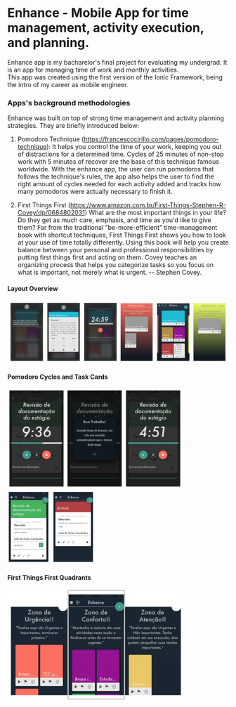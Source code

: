 # Enhance - Mobile App for time management, activity execution, and planning.

Enhance app is my bacharelor's final project for evaluating my undergrad. It is an app for managing time of work and monthly activities.  
This app was created using the first version of the Ionic Framework, being the intro of my career as mobile engineer.

### Apps's background methodologies
Enhance was built on top of strong time management and activity planning strategies. They are briefly introduced below:

1. Pomodoro Technique (https://francescocirillo.com/pages/pomodoro-technique):
It helps you control the time of your work, keeping you out of distractions for a determined time. Cycles of 25 minutes of non-stop work with 5 minutes of recover are the base of this technique famous worldwide. 
With the enhance app, the user can run pomodoros that follows the technique's rules, the app also helps the user to find the right amount of cycles needed for each activity added and tracks how many pomodoros were actually necessary to finish it.

2. First Things First (https://www.amazon.com.br/First-Things-Stephen-R-Covey/dp/0684802031)
What are the most important things in your life? Do they get as much care, emphasis, and time as you'd like to give them? Far from the traditional "be-more-efficient" time-management book with shortcut techniques, First Things First shows you how to look at your use of time totally differently. Using this book will help you create balance between your personal and professional responsibilities by putting first things first and acting on them. Covey teaches an organizing process that helps you categorize tasks so you focus on what is important, not merely what is urgent. -- Stephen Covey.

#### Layout Overview
<p float="left">
<img width="600px" src="./docs/overview.png" />
</p>

#### Pomodoro Cycles and Task Cards
<p float="left">
<img width="400px" src="./docs/cycles.png" />
<img width="200px" src="./docs/cards.png" />
</p>

#### First Things First Quadrants
<p float="left">
<img width="400px" src="./docs/quadrants.png" />
</p>


